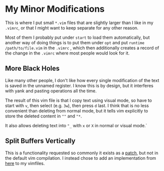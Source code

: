 # My Minor Modifications

This is where I put small `*.vim` files that are slightly larger than I like in my `.vimrc`, or that I might want to keep separate for any other reason.

Most of them I probably put under `start` to load them automatically, but another way of doing things is to put them under `opt` and put `runtime /path/to/file.vim` in the `.vimrc` , which then additionally creates a record of the change in the `.vimrc` where most people would look for it.

## More Black Holes

Like many other people, I don't like how every single modification of the text is saved in the unnamed register. I know this is by design, but it interferes with yank and pasting operations all the time.

The result of this vim file is that I copy text using visual mode, so have to start with `v`, then select (e.g. `3w`), then press `d` last. I think that is no less convenient than deleting from normal mode, but it tells vim explicitly to store the deleted content in `""` and `"*`.

It also allows deleting text into `"_` with `x` or `X` in normal or visual mode.`

## Split Buffers Vertically

This is a functionality requested so commonly it exists as a [patch](https://github.com/chrisbra/vim-mq-patches/blob/master/verstplit), but not in the default vim compilation. I instead chose to add an implementation from [here](https://www.reddit.com/r/vim/comments/2irn8j/vertical_split_by_default/) to my vimfiles.
